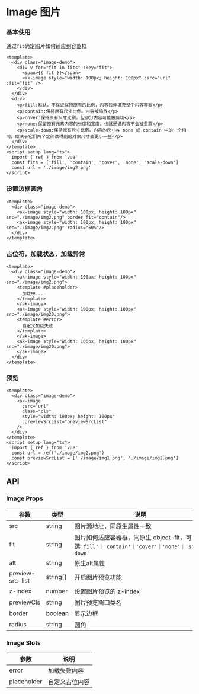 # Image 图片

### 基本使用

通过`fit`确定图片如何适应到容器框

```vue demo
<template>
  <div class="image-demo">
    <div v-for="fit in fits" :key="fit">
      <span>{{ fit }}</span>
      <ak-image style="width: 100px; height: 100px" :src="url" :fit="fit" />
    </div>
  </div>
  <div>
    <p>fill:默认，不保证保持原有的比例，内容拉伸填充整个内容容器</p>
    <p>contain:保持原有尺寸比例。内容被缩放</p>
    <p>cover:保持原有尺寸比例。但部分内容可能被剪切</p>
    <p>none:保留原有元素内容的长度和宽度，也就是说内容不会被重置</p>
    <p>scale-down:保持原有尺寸比例。内容的尺寸与 none 或 contain 中的一个相同，取决于它们两个之间谁得到的对象尺寸会更小一些</p>
  </div>
</template>
<script setup lang="ts">
  import { ref } from 'vue'
  const fits = ['fill', 'contain', 'cover', 'none', 'scale-down']
  const url = './image/img2.png'
</script>

```

### 设置边框圆角

```vue demo
<template>
  <div class="image-demo">
    <ak-image style="width: 100px; height: 100px" src="./image/img2.png" border fit="contain"/>
    <ak-image style="width: 100px; height: 100px" src="./image/img2.png" radius="50%"/>
  </div>
</template>

```

### 占位符，加载状态，加载异常

```vue demo
<template>
  <div class="image-demo">
    <ak-image style="width: 100px; height: 100px" src="./image/img2.png">
    <template #placeholder>
      加载中...
    </template>
    </ak-image>
    <ak-image style="width: 100px; height: 100px" src="./image/img20.png">
    <template #error>
      自定义加载失败
    </template>
    </ak-image>
    <ak-image style="width: 100px; height: 100px" src="./image/img20.png">
    </ak-image>
  </div>
</template>

```

### 预览

```vue demo
<template>
  <div class="image-demo">
    <ak-image
      :src="url"
      class="cls"
      style="width: 100px; height: 100px"
      :previewSrcList="previewSrcList"
    />
  </div>
</template>
<script setup lang="ts">
  import { ref } from 'vue'
  const url = ref('./image/img2.png')
  const previewSrcList = ['./image/img1.png', './image/img2.png']
</script>

```

## API

### Image Props

| 参数               | 类型       | 说明                 |
|------------------|----------|--------------------|
| src              | string   | 图片源地址，同原生属性一致      |
| fit              | string   | 图片如何适应容器框，同原生 object-fit，可选`'fill'｜'contain'｜'cover'｜'none'｜'scale-down'` |
| alt              | string   | 原生alt属性            |
| preview-src-list | string[] | 开启图片预览功能           |
| z-index          | number   | 设置图片预览的 z-index    |
| previewCls       | string   | 图片预览窗口类名           |
| border           | boolean  | 显示边框               |
| radius           | string   | 圆角  |

### Image Slots

|参数|说明|
|----------|--------|
|error         |加载失败内容|
|placeholder   |自定义占位内容|
